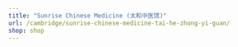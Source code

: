 ```yaml
---
title: "Sunrise Chinese Medicine (太和中医馆)"
url: /cambridge/sunrise-chinese-medicine-tai-he-zhong-yi-guan/
shop: shop
---
```

